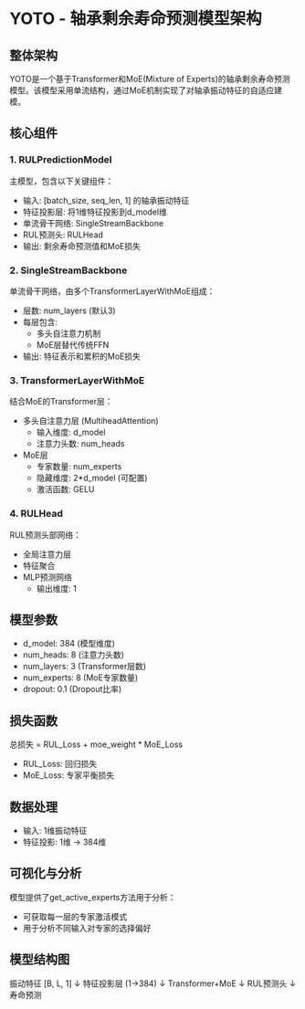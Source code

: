 # YOTO - 轴承剩余寿命预测模型架构

## 整体架构

YOTO是一个基于Transformer和MoE(Mixture of Experts)的轴承剩余寿命预测模型。该模型采用单流结构，通过MoE机制实现了对轴承振动特征的自适应建模。

## 核心组件

### 1. RULPredictionModel

主模型，包含以下关键组件：
- 输入: [batch_size, seq_len, 1] 的轴承振动特征
- 特征投影层: 将1维特征投影到d_model维
- 单流骨干网络: SingleStreamBackbone
- RUL预测头: RULHead
- 输出: 剩余寿命预测值和MoE损失

### 2. SingleStreamBackbone

单流骨干网络，由多个TransformerLayerWithMoE组成：
- 层数: num_layers (默认3)
- 每层包含:
  - 多头自注意力机制
  - MoE层替代传统FFN
- 输出: 特征表示和累积的MoE损失

### 3. TransformerLayerWithMoE

结合MoE的Transformer层：
- 多头自注意力层 (MultiheadAttention)
  - 输入维度: d_model
  - 注意力头数: num_heads
- MoE层
  - 专家数量: num_experts
  - 隐藏维度: 2*d_model (可配置)
  - 激活函数: GELU

### 4. RULHead

RUL预测头部网络：
- 全局注意力层
- 特征聚合
- MLP预测网络
  - 输出维度: 1

## 模型参数

- d_model: 384 (模型维度)
- num_heads: 8 (注意力头数)
- num_layers: 3 (Transformer层数)
- num_experts: 8 (MoE专家数量)
- dropout: 0.1 (Dropout比率)

## 损失函数

总损失 = RUL_Loss + moe_weight * MoE_Loss
- RUL_Loss: 回归损失
- MoE_Loss: 专家平衡损失

## 数据处理

- 输入: 1维振动特征
- 特征投影: 1维 → 384维

## 可视化与分析

模型提供了get_active_experts方法用于分析：
- 可获取每一层的专家激活模式
- 用于分析不同输入对专家的选择偏好

## 模型结构图

振动特征 [B, L, 1]
        ↓
   特征投影层 (1→384)
        ↓
   Transformer+MoE
        ↓
     RUL预测头
        ↓
    寿命预测 